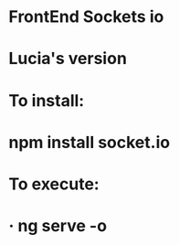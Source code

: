 # FrontEnd Sockets io
# Lucia's version

# To install:
# npm install socket.io

# To execute:
# · ng serve -o